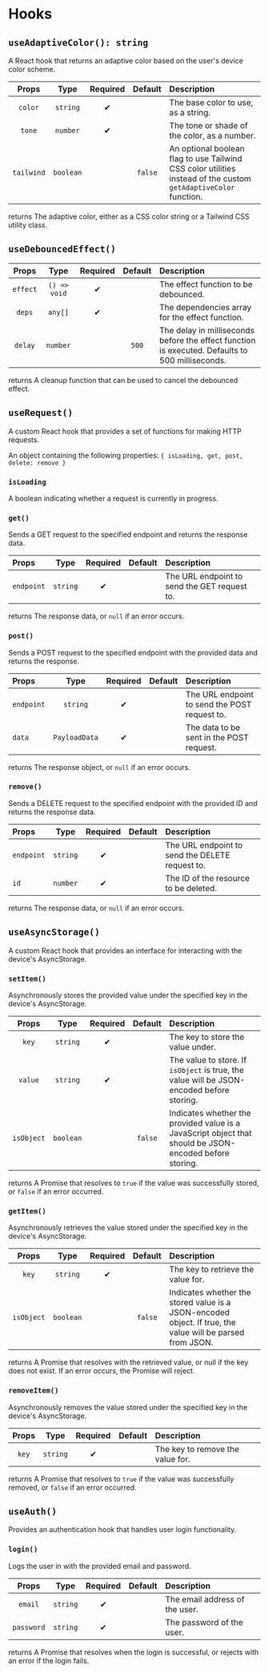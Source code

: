 # Hooks

## `useAdaptiveColor(): string`

A React hook that returns an adaptive color based on the user's device color scheme.

|   Props    |   Type    | Required | Default | Description                                                                                                     |
| :--------: | :-------: | :------: | :-----: | :-------------------------------------------------------------------------------------------------------------- |
|  `color`   | `string`  |    ✔     |         | The base color to use, as a string.                                                                             |
|   `tone`   | `number`  |    ✔     |         | The tone or shade of the color, as a number.                                                                    |
| `tailwind` | `boolean` |          | `false` | An optional boolean flag to use Tailwind CSS color utilities instead of the custom `getAdaptiveColor` function. |

returns The adaptive color, either as a CSS color string or a Tailwind CSS utility class.

## `useDebouncedEffect()`

|  Props   |     Type     | Required | Default | Description                                                                                     |
| :------: | :----------: | :------: | :-----: | :---------------------------------------------------------------------------------------------- |
| `effect` | `() => void` |    ✔     |         | The effect function to be debounced.                                                            |
|  `deps`  |   `any[]`    |    ✔     |         | The dependencies array for the effect function.                                                 |
| `delay`  |   `number`   |          |  `500`  | The delay in milliseconds before the effect function is executed. Defaults to 500 milliseconds. |

returns A cleanup function that can be used to cancel the debounced effect.

## `useRequest()`

A custom React hook that provides a set of functions for making HTTP requests.

An object containing the following properties: `{ isLoading, get, post, delete: remove }`

### `isLoading`

A boolean indicating whether a request is currently in progress.

### `get()`

Sends a GET request to the specified endpoint and returns the response data.

| Props      |   Type   | Required | Default | Description                                  |
| :--------- | :------: | :------: | :-----: | :------------------------------------------- |
| `endpoint` | `string` |    ✔     |         | The URL endpoint to send the GET request to. |

returns The response data, or `null` if an error occurs.

### `post()`

Sends a POST request to the specified endpoint with the provided data and returns the response.

| Props      |     Type      | Required | Default | Description                                   |
| :--------- | :-----------: | :------: | :-----: | :-------------------------------------------- |
| `endpoint` |   `string`    |    ✔     |         | The URL endpoint to send the POST request to. |
| `data`     | `PayloadData` |    ✔     |         | The data to be sent in the POST request.      |

returns The response object, or `null` if an error occurs.

### `remove()`

Sends a DELETE request to the specified endpoint with the provided ID and returns the response data.

| Props      |   Type   | Required | Default | Description                                     |
| :--------- | :------: | :------: | :-----: | :---------------------------------------------- |
| `endpoint` | `string` |    ✔     |         | The URL endpoint to send the DELETE request to. |
| `id`       | `number` |    ✔     |         | The ID of the resource to be deleted.           |

returns The response data, or `null` if an error occurs.

## `useAsyncStorage()`

A custom React hook that provides an interface for interacting with the device's AsyncStorage.

### `setItem()`

Asynchronously stores the provided value under the specified key in the device's AsyncStorage.

|   Props    |   Type    | Required | Default | Description                                                                                             |
| :--------: | :-------: | :------: | :-----: | :------------------------------------------------------------------------------------------------------ |
|   `key`    | `string`  |    ✔     |         | The key to store the value under.                                                                       |
|  `value`   | `string`  |    ✔     |         | The value to store. If `isObject` is true, the value will be JSON-encoded before storing.               |
| `isObject` | `boolean` |          | `false` | Indicates whether the provided value is a JavaScript object that should be JSON-encoded before storing. |

returns A Promise that resolves to `true` if the value was successfully stored, or `false` if an error occurred.

### `getItem()`

Asynchronously retrieves the value stored under the specified key in the device's AsyncStorage.

|   Props    |   Type    | Required | Default | Description                                                                                               |
| :--------: | :-------: | :------: | :-----: | :-------------------------------------------------------------------------------------------------------- |
|   `key`    | `string`  |    ✔     |         | The key to retrieve the value for.                                                                        |
| `isObject` | `boolean` |          | `false` | Indicates whether the stored value is a JSON-encoded object. If true, the value will be parsed from JSON. |

returns A Promise that resolves with the retrieved value, or null if the key does not exist. If an error occurs, the Promise will reject.

### `removeItem()`

Asynchronously removes the value stored under the specified key in the device's AsyncStorage.

| Props |   Type   | Required | Default | Description                      |
| :---: | :------: | :------: | :-----: | :------------------------------- |
| `key` | `string` |    ✔     |         | The key to remove the value for. |

returns A Promise that resolves to `true` if the value was successfully removed, or `false` if an error occurred.

## `useAuth()`

Provides an authentication hook that handles user login functionality.

### `login()`

Logs the user in with the provided email and password.

|   Props    |   Type   | Required | Default | Description                    |
| :--------: | :------: | :------: | :-----: | :----------------------------- |
|  `email`   | `string` |    ✔     |         | The email address of the user. |
| `password` | `string` |    ✔     |         | The password of the user.      |

returns A Promise that resolves when the login is successful, or rejects with an error if the login fails.
